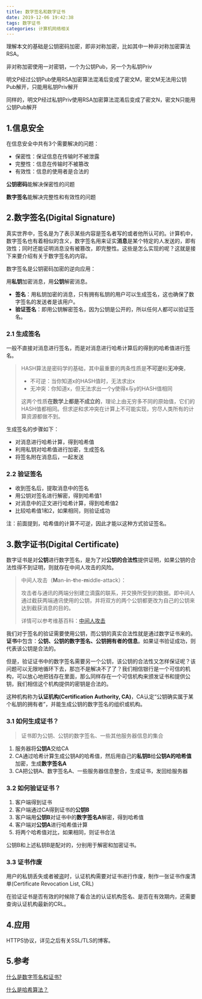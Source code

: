 ```yaml
---
title: 数字签名和数字证书
date: 2019-12-06 19:42:38
tags: 数字证书
categories: 计算机网络相关
---
```


理解本文的基础是公钥密码加密，即非对称加密，比如其中一种非对称加密算法RSA。

非对称加密使用一对密钥，一个为公钥Pub，另一个为私钥Priv

明文P经过公钥Pub使用RSA加密算法混淆后变成了密文M，密文M无法用公钥Pub解开，只能用私钥Priv解开

同样的，明文P经过私钥Priv使用RSA加密算法混淆后变成了密文N，密文N只能用公钥Pub解开

<!-- more -->

## 1.信息安全

在信息安全中共有3个需要解决的问题：

* 保密性：保证信息在传输时不被泄露
* 完整性：信息在传输时不被篡改
* 有效性：信息的使用者是合法的

**公钥密码**能解决保密性的问题

**数字签名**能解决完整性和有效性的问题

## 2.数字签名(Digital Signature)

真实世界中，签名是为了表示某些内容是签名者写的或者他所认可的。计算机中，数字签名也有着相似的含义，数字签名用来证实**消息**是某个特定的人发送的，即有效性；同时还能证明消息没有被篡改，即完整性。这些是怎么实现的呢？这就是接下来要介绍有关于数字签名的内容。

数字签名是公钥密码加密的逆向应用：

用**私钥**加密消息，用**公钥**解密消息。

* **签名**：用私钥加密的消息，只有拥有私钥的用户可以生成签名，这也确保了数字签名的发送者是该用户。
* **验证签名**：即用公钥解密签名，因为公钥是公开的，所以任何人都可以验证签名。

### 2.1 生成签名

一般不直接对消息进行签名，而是对消息进行哈希计算后的得到的哈希值进行签名。

>HASH算法是密码学的基础，其中最重要的两条性质是**不可逆**和**无冲突**，
>
>* 不可逆：当你知道x的HASH值时，无法求出x
>* 无冲突：你知道x，但无法求出一个y使得x与y的HASH值相同
>
>这两个性质**在数学上都是不成立的**，理论上由无穷多不同的原始值，它们的HASH值都相同。但求逆和求冲突在计算上不可能实现，穷尽人类所有的计算资源都做不到。

生成签名的步骤如下：

* 对消息进行哈希计算，得到哈希值
* 利用私钥对哈希值进行加密，生成签名
* 将签名附在消息后，一起发送

### 2.2 验证签名

* 收到签名后，提取消息中的签名
* 用公钥对签名进行解密，得到哈希值1
* 对消息中的正文进行哈希计算，得到哈希值2
* 比较哈希值1和2，如果相同，则验证成功

注：前面提到，哈希值的计算不可逆，因此才能以这种方式验证签名。

## 3.数字证书(Digital Certificate)

数字证书是对**公钥**进行数字签名，是为了对**公钥的合法性**提供证明，如果公钥的合法性得不到证明，则就存在中间人攻击的风险。

>  中间人攻击（**M**an-**i**n-**t**he-**m**iddle-attack）：
>
> 攻击者与通讯的两端分别建立滴露的联系，并交换所受到的数据。即中间人通过截获两端通讯使用的公钥，并将双方的两个公钥都更改为自己的公钥来达到截获消息的目的。
>
> 详情可以参考维基百科：[中间人攻击](https://zh.wikipedia.org/wiki/中间人攻击)

我们对于签名的验证需要使用公钥，而公钥的真实合法性就是通过数字证书来的。**证书**中包含：**公钥、公钥的数字签名、公钥拥有者的信息**。如果证书验证成功，则代表该公钥是合法的。

但是，验证证书中的数字签名需要另一个公钥，该公钥的合法性又怎样保证呢？该问题可以无限地循环下去，那岂不是解决不了了？我们相信银行是一个可信的机构，可以放心地把钱存在里面，那么同样存在一个可信机构来颁发证书和提供公钥，我们相信这个机构提供的密钥是合法的。

这种机构称为**认证机构(Certification Authority, CA)**，CA认定“公钥确实属于某个私钥的拥有者”，并能生成公钥的数字签名的组织或机构。

### 3.1 如何生成证书？

> 证书即为公钥、公钥的数字签名、一些其他服务器信息的集合

1. 服务器将**公钥A**交给CA
2. CA通过哈希计算生成公钥A的哈希值，然后用自己的**私钥B**给**公钥A的哈希值**加密，生成**数字签名A**
3. CA把公钥A、数字签名A、一些服务器信息整合，生成证书，发回给服务器

### 3.2 如何验证证书？

1. 客户端得到证书
2. 客户端通过CA得到证书的**公钥B**
3. 客户端用**公钥B**对证书中的**数字签名A**解密，得到哈希值
4. 客户端对**公钥A**进行哈希值计算
5. 将两个哈希值对比，如果相同，则证书合法

公钥B和上述私钥B是配对的，分别用于解密和加密证书。

### 3.3 证书作废

用户的私钥丢失或者被盗时，认证机构需要对证书进行作废，制作一张证书作废清单(Certificate Revocation List, CRL)

在验证证书是否有效的时候除了看合法的认证机构签名、是否在有效期内，还需要查询认证机构最新的CRL。

## 4.应用

HTTPS协议，详见之后有关SSL/TLS的博客。

## 5.参考

[什么是数字签名和证书?](https://www.jianshu.com/p/9db57e761255)

[什么是哈希算法？](https://www.zhihu.com/question/20820286)

